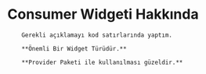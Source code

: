 # Consumer Widgeti Hakkında

		Gerekli açıklamayı kod satırlarında yaptım.
		
		**Önemli Bir Widget Türüdür.**
		
		**Provider Paketi ile kullanılması güzeldir.**